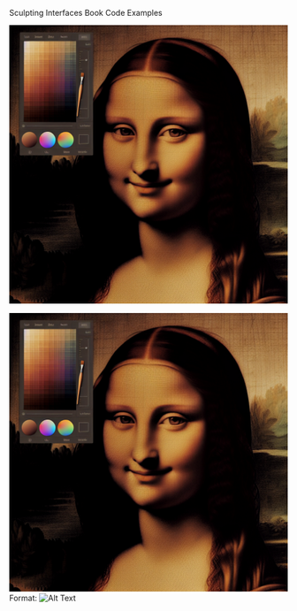 Sculpting Interfaces Book 
Code Examples



<img src = "app/src/main/res/drawable/ic_mona_lisa.png" />

![GitHub Logo](app/src/main/res/drawable/ic_mona_lisa.png)
Format: ![Alt Text](url)

